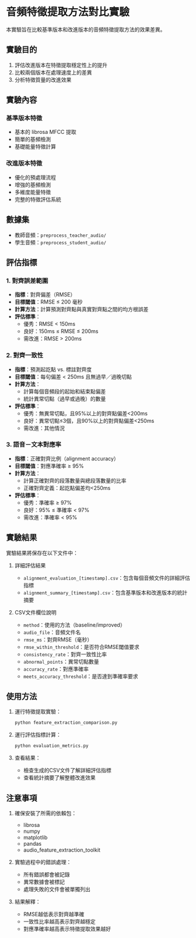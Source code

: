 # 音頻特徵提取方法對比實驗

本實驗旨在比較基準版本和改進版本的音頻特徵提取方法的效果差異。

## 實驗目的

1. 評估改進版本在特徵提取穩定性上的提升
2. 比較兩個版本在處理速度上的差異
3. 分析特徵質量的改進效果

## 實驗內容

### 基準版本特徵
- 基本的 librosa MFCC 提取
- 簡單的基頻檢測
- 基礎能量特徵計算

### 改進版本特徵
- 優化的預處理流程
- 增強的基頻檢測
- 多維度能量特徵
- 完整的特徵評估系統

## 數據集

- 教師音頻：`preprocess_teacher_audio/`
- 學生音頻：`preprocess_student_audio/`

## 評估指標

### 1. 對齊誤差範圍
- **指標**：對齊偏差（RMSE）
- **目標閾值**：RMSE ≤ 200 毫秒
- **計算方法**：計算預測對齊點與真實對齊點之間的均方根誤差
- **評估標準**：
  - 優秀：RMSE < 150ms
  - 良好：150ms ≤ RMSE ≤ 200ms
  - 需改進：RMSE > 200ms

### 2. 對齊一致性
- **指標**：預測起訖點 vs. 標註對齊度
- **目標閾值**：每句偏差 < 250ms 且無過早／過晚切點
- **計算方法**：
  - 計算每個音頻段的起始和結束點偏差
  - 統計異常切點（過早或過晚）的數量
- **評估標準**：
  - 優秀：無異常切點，且95%以上的對齊點偏差<200ms
  - 良好：異常切點≤3個，且90%以上的對齊點偏差<250ms
  - 需改進：其他情況

### 3. 語音－文本對應率
- **指標**：正確對齊比例（alignment accuracy）
- **目標閾值**：對應準確率 ≥ 95%
- **計算方法**：
  - 計算正確對齊的段落數量與總段落數量的比率
  - 正確對齊定義：起訖點偏差均<250ms
- **評估標準**：
  - 優秀：準確率 ≥ 97%
  - 良好：95% ≤ 準確率 < 97%
  - 需改進：準確率 < 95%

## 實驗結果

實驗結果將保存在以下文件中：

1. 詳細評估結果
   - `alignment_evaluation_[timestamp].csv`：包含每個音頻文件的詳細評估指標
   - `alignment_summary_[timestamp].csv`：包含基準版本和改進版本的統計摘要

2. CSV文件欄位說明
   - `method`：使用的方法（baseline/improved）
   - `audio_file`：音頻文件名
   - `rmse_ms`：對齊RMSE（毫秒）
   - `rmse_within_threshold`：是否符合RMSE閾值要求
   - `consistency_rate`：對齊一致性比率
   - `abnormal_points`：異常切點數量
   - `accuracy_rate`：對應準確率
   - `meets_accuracy_threshold`：是否達到準確率要求

## 使用方法

1. 運行特徵提取實驗：
   ```bash
   python feature_extraction_comparison.py
   ```

2. 運行評估指標計算：
   ```bash
   python evaluation_metrics.py
   ```

3. 查看結果：
   - 檢查生成的CSV文件了解詳細評估指標
   - 查看統計摘要了解整體改進效果

## 注意事項

1. 確保安裝了所需的依賴包：
   - librosa
   - numpy
   - matplotlib
   - pandas
   - audio_feature_extraction_toolkit

2. 實驗過程中的錯誤處理：
   - 所有錯誤都會被記錄
   - 異常數據會被標記
   - 處理失敗的文件會被單獨列出

3. 結果解釋：
   - RMSE越低表示對齊越準確
   - 一致性比率越高表示對齊越穩定
   - 對應準確率越高表示特徵提取效果越好 
